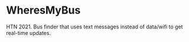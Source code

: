 # WheresMyBus
HTN 2021. Bus finder that uses text messages instead of data/wifi to get real-time updates.
